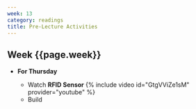 ```yaml
---
week: 13
category: readings
title: Pre-Lecture Activities
---
```


## Week {{page.week}}

* **For Thursday**
  * Watch **RFID Sensor**
    {% include video id="GtgVViZe1sM" provider="youtube" %}
  
  - Build
  <!--   ![](week13.assets/rfid_bb.png) -->

